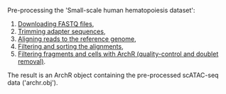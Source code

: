 Pre-processing the 'Small-scale human hematopoiesis dataset':

1.  [Downloading FASTQ files](1-fastq-dump.sh),
2.  [Trimming adapter sequences](2-TrimGalore.sh),
3.  [Aligning reads to the reference genome](3-bowtie2.sh),
4.  [Filtering and sorting the alignments](4-samtools.sh),
5.  [Filtering fragments and cells with ArchR (quality-control and doublet removal)](5-ArchR.R).

The result is an ArchR object containing the pre-processed scATAC-seq data ('archr.obj').
